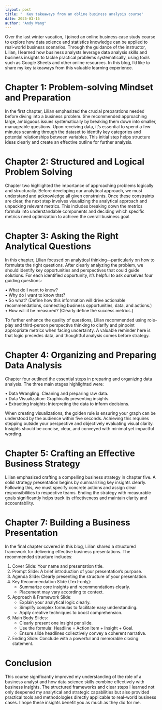 ```yaml
---
layout: post
title: "  Key takeaways from an obline business analysis course"
date: 2025-03-15
author: "Andy Wang"
---
```

Over the last winter vacation, I joined an online business case study course to explore how data science and statistics knowledge can be applied to real-world business scenarios. Through the guidance of the instructor, Lilian, I learned how business analysts leverage data analysis skills and business insights to tackle practical problems systematically, using tools such as Google Sheets and other online resources. In this blog, I’d like to share my key takeaways from this valuable learning experience.

# Chapter 1: Problem-solving Mindset and Preparation
In the first chapter, Lilian emphasized the crucial preparations needed before diving into a business problem. She recommended approaching large, ambiguous issues systematically by breaking them down into smaller, manageable questions. Upon receiving data, it’s essential to spend a few minutes scanning through the dataset to identify key categories and potential relationships between variables. This initial step helps structure ideas clearly and create an effective outline for further analysis.

# Chapter 2: Structured and Logical Problem Solving
Chapter two highlighted the importance of approaching problems logically and structurally. Before developing our analytical approach, we must understand and acknowledge all given constraints. Once these constraints are clear, the next step involves visualizing the analytical approach and unpacking relevant metrics. This includes breaking down the metrics formula into understandable components and deciding which specific metrics need optimization to achieve the overall business goal.

# Chapter 3: Asking the Right Analytical Questions
In this chapter, Lilian focused on analytical thinking—particularly on how to formulate the right questions. After clearly analyzing the problem, we should identify key opportunities and perspectives that could guide solutions. For each identified opportunity, it’s helpful to ask ourselves four guiding questions:

• What do I want to know?\
• Why do I want to know that?\
• So what? (Define how this information will drive actionable recommendations, connecting business opportunities, data, and actions.)\
• How will it be measured? (Clearly define the success metrics.)

To further enhance the quality of questions, Lilian recommended using role-play and third-person perspective thinking to clarify and pinpoint appropriate metrics when facing uncertainty. A valuable reminder here is that logic precedes data, and thoughtful analysis comes before strategy.

# Chapter 4: Organizing and Preparing Data Analysis

Chapter four outlined the essential steps in preparing and organizing data analysis. The three main stages highlighted were:

• Data Wrangling: Cleaning and preparing raw data.\
• Data Visualization: Graphically presenting insights.\
• Extracting Insights: Interpreting the data to inform decisions.

When creating visualizations, the golden rule is ensuring your graph can be understood by the audience within five seconds. Achieving this requires stepping outside your perspective and objectively evaluating visual clarity. Insights should be concise, clear, and conveyed with minimal yet impactful wording.

# Chapter 5: Crafting an Effective Business Strategy
Lilian emphasized crafting a compelling business strategy in chapter five. A solid strategy presentation begins by summarizing key insights clearly. Following this, we must specify concrete actions and assign clear responsibilities to respective teams. Ending the strategy with measurable goals significantly helps track its effectiveness and maintain clarity and accountability.

# Chapter 7: Building a Business Presentation
In the final chapter covered in this blog, Lilian shared a structured framework for delivering effective business presentations. The recommended structure includes:

1. Cover Slide: Your name and presentation title.
2. Prompt Slide: A brief introduction of your presentation’s purpose.
3. Agenda Slide: Clearly presenting the structure of your presentation.
4. Key Recommendation Slide (Text-only):
   - Summarize core insights and recommendations clearly.
   - Placement may vary according to context.
5. Approach & Framework Slide:
   - Explain your analytical logic clearly.
   - Simplify complex formulas to facilitate easy understanding.
   - Apply creative techniques to boost comprehension.
6. Main Body Slides:
   - Clearly present one insight per slide.
   - Use the formula: Headline = Action Item + Insight + Goal.
   - Ensure slide headlines collectively convey a coherent narrative.
7. Ending Slide: Conclude with a powerful and memorable closing statement.
   
# Conclusion
This course significantly improved my understanding of the role of a business analyst and how data science skills combine effectively with business insights. The structured frameworks and clear steps I learned not only deepened my analytical and strategic capabilities but also provided practical tools and methodologies directly applicable to real-world business cases. I hope these insights benefit you as much as they did for me.
